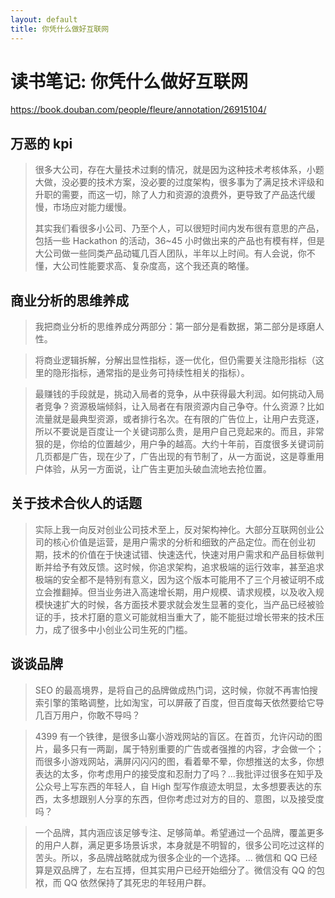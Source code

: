 ```yaml
---
layout: default
title: 你凭什么做好互联网
---
```


# 读书笔记: 你凭什么做好互联网

<https://book.douban.com/people/fleure/annotation/26915104/>
## 万恶的 kpi

> 很多大公司，存在大量技术过剩的情况，就是因为这种技术考核体系，小题大做，没必要的技术方案，没必要的过度架构，很多事为了满足技术评级和升职的需要，而这一切，除了人力和资源的浪费外，更导致了产品迭代缓慢，市场应对能力缓慢。
>
> 其实我们看很多小公司、乃至个人，可以很短时间内发布很有意思的产品，包括一些 Hackathon 的活动，36~45 小时做出来的产品也有模有样，但是大公司做一些同类产品动辄几百人团队，半年以上时间。有人会说，你不懂，大公司性能要求高、复杂度高，这个我还真的略懂。
>

## 商业分析的思维养成

> 我把商业分析的思维养成分两部分：第一部分是看数据，第二部分是琢磨人性。
>



> 将商业逻辑拆解，分解出显性指标，逐一优化，但仍需要关注隐形指标（这里的隐形指标，通常指的是业务可持续性相关的指标）。
>



> 最赚钱的手段就是，挑动入局者的竞争，从中获得最大利润。如何挑动入局者竞争？资源极端倾斜，让入局者在有限资源内自己争夺。什么资源？比如流量就是最典型资源，或者排行名次。在有限的广告位上，让用户去竞逐，所以不要说是百度让一个关键词那么贵，是用户自己竞起来的。而且，非常狠的是，你给的位置越少，用户争的越高。大约十年前，百度很多关键词前几页都是广告，现在少了，广告出现的有节制了，从一方面说，这是尊重用户体验，从另一方面说，让广告主更加头破血流地去抢位置。
>

## 关于技术合伙人的话题

> 实际上我一向反对创业公司技术至上，反对架构神化。大部分互联网创业公司的核心价值是运营，是用户需求的分析和细致的产品定位。而在创业初期，技术的价值在于快速试错、快速迭代，快速对用户需求和产品目标做判断并给予有效反馈。这时候，你追求架构，追求极端的运行效率，甚至追求极端的安全都不是特别有意义，因为这个版本可能用不了三个月被证明不成立会推翻掉。但当业务进入高速增长期，用户规模、请求规模，以及收入规模快速扩大的时候，各方面技术要求就会发生显著的变化，当产品已经被验证的手，技术打磨的意义可能就相当重大了，能不能挺过增长带来的技术压力，成了很多中小创业公司生死的门槛。
>

## 谈谈品牌

> SEO 的最高境界，是将自己的品牌做成热门词，这时候，你就不再害怕搜索引擎的策略调整，比如淘宝，可以屏蔽了百度，但百度每天依然要给它导几百万用户，你敢不导吗？
>



> 4399 有一个铁律，是很多山寨小游戏网站的盲区。在首页，允许闪动的图片，最多只有一两副，属于特别重要的广告或者强推的内容，才会做一个；而很多小游戏网站，满屏闪闪闪的图，看着晕不晕，你想推送的太多，你想表达的太多，你考虑用户的接受度和忍耐力了吗？...我批评过很多在知乎及公众号上写东西的年轻人，自 High 型写作痕迹太明显，太多想要表达的东西，太多想跟别人分享的东西，但你考虑过对方的目的、意图，以及接受度吗？
>



> 一个品牌，其内涵应该足够专注、足够简单。希望通过一个品牌，覆盖更多的用户人群，满足更多场景诉求，本身就是不明智的，很多公司吃过这样的苦头。所以，多品牌战略就成为很多企业的一个选择。... 微信和 QQ 已经算是双品牌了，左右互搏，但其实用户已经开始细分了。微信没有 QQ 的包袱，而 QQ 依然保持了其死忠的年轻用户群。
>
